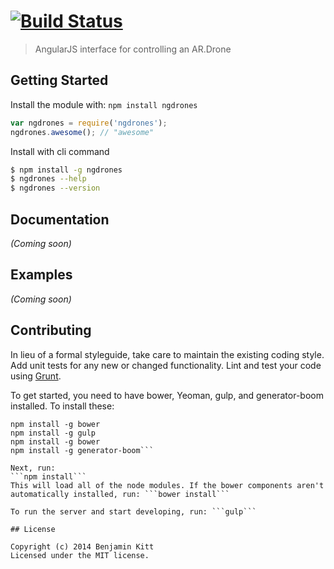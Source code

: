 #  [![Build Status](https://secure.travis-ci.org/ngdrones/ngdrones.png?branch=master)](http://travis-ci.org/ngdrones/ngdrones)

> AngularJS interface for controlling an AR.Drone


## Getting Started

Install the module with: `npm install ngdrones`

```js
var ngdrones = require('ngdrones');
ngdrones.awesome(); // "awesome"
```

Install with cli command

```sh
$ npm install -g ngdrones
$ ngdrones --help
$ ngdrones --version
```




## Documentation

_(Coming soon)_


## Examples

_(Coming soon)_


## Contributing

In lieu of a formal styleguide, take care to maintain the existing coding style. Add unit tests for any new or changed functionality. Lint and test your code using [Grunt](http://gruntjs.com).

To get started, you need to have bower, Yeoman, gulp, and generator-boom installed. To install these:

```npm install -g yo
npm install -g bower
npm install -g gulp
npm install -g bower
npm install -g generator-boom```

Next, run:
```npm install```
This will load all of the node modules. If the bower components aren't automatically installed, run: ```bower install```

To run the server and start developing, run: ```gulp```

## License

Copyright (c) 2014 Benjamin Kitt  
Licensed under the MIT license.
